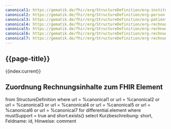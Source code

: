 ```yaml
---
canonical1: https://gematik.de/fhir/erg/StructureDefinition/erg-institution
canonical2: https://gematik.de/fhir/erg/StructureDefinition/erg-person
canonical3: https://gematik.de/fhir/erg/StructureDefinition/erg-patient
canonical4: https://gematik.de/fhir/erg/StructureDefinition/erg-rechnung
canonical5: https://gematik.de/fhir/erg/StructureDefinition/erg-rechnungsposition
canonical6: https://gematik.de/fhir/erg/StructureDefinition/erg-rechnungsdiagnose
canonical7: https://gematik.de/fhir/erg/StructureDefinition/erg-rechnungsprozedur
---
```

## {{page-title}}

{{index:current}}

## Zuordnung Rechnungsinhalte zum FHIR Element

<fql>
from
	StructureDefinition
where 
    url = %canonical1
or
    url = %canonical2
or
    url = %canonical3
or
    url = %canonical4
or
    url = %canonical5
or
    url = %canonical6
or
    url = %canonical7
for differential.element
where mustSupport = true
and short.exists()
select
	Kurzbeschreibung: short, Feldname: id, Hinweise: comment
</fql>